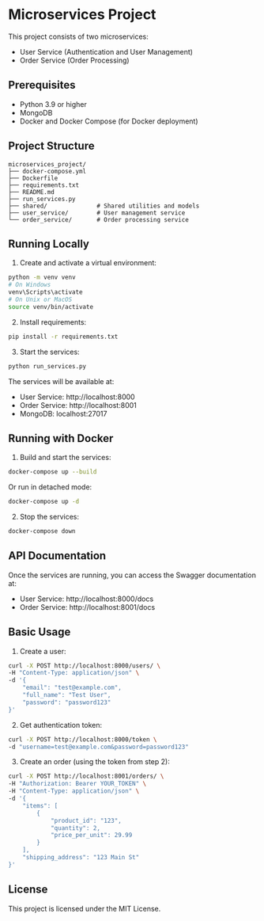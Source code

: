 # Microservices Project

This project consists of two microservices:
- User Service (Authentication and User Management)
- Order Service (Order Processing)

## Prerequisites

- Python 3.9 or higher
- MongoDB
- Docker and Docker Compose (for Docker deployment)

## Project Structure
```
microservices_project/
├── docker-compose.yml
├── Dockerfile
├── requirements.txt
├── README.md
├── run_services.py
├── shared/              # Shared utilities and models
├── user_service/        # User management service
└── order_service/       # Order processing service
```

## Running Locally

1. Create and activate a virtual environment:
```bash
python -m venv venv
# On Windows
venv\Scripts\activate
# On Unix or MacOS
source venv/bin/activate
```

2. Install requirements:
```bash
pip install -r requirements.txt
```

3. Start the services:
```bash
python run_services.py
```

The services will be available at:
- User Service: http://localhost:8000
- Order Service: http://localhost:8001
- MongoDB: localhost:27017

## Running with Docker

1. Build and start the services:
```bash
docker-compose up --build
```

Or run in detached mode:
```bash
docker-compose up -d
```

2. Stop the services:
```bash
docker-compose down
```

## API Documentation

Once the services are running, you can access the Swagger documentation at:
- User Service: http://localhost:8000/docs
- Order Service: http://localhost:8001/docs


## Basic Usage

1. Create a user:
```bash
curl -X POST http://localhost:8000/users/ \
-H "Content-Type: application/json" \
-d '{
    "email": "test@example.com",
    "full_name": "Test User",
    "password": "password123"
}'
```

2. Get authentication token:
```bash
curl -X POST http://localhost:8000/token \
-d "username=test@example.com&password=password123"
```

3. Create an order (using the token from step 2):
```bash
curl -X POST http://localhost:8001/orders/ \
-H "Authorization: Bearer YOUR_TOKEN" \
-H "Content-Type: application/json" \
-d '{
    "items": [
        {
            "product_id": "123",
            "quantity": 2,
            "price_per_unit": 29.99
        }
    ],
    "shipping_address": "123 Main St"
}'
```

## License

This project is licensed under the MIT License.
